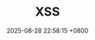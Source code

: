 ---
title: "XSS"
date: 2025-08-28 22:58:15 +0800
categories: [OWASP_TOP_10]
tags: [Bug Bounty, OWASP_TOP_10]     # TAG names should always be lowercase
---